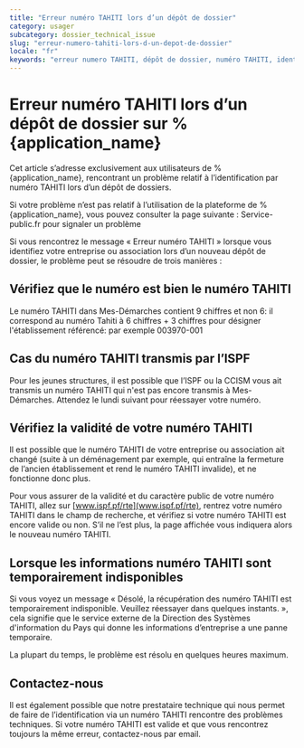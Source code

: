 ```yaml
---
title: "Erreur numéro TAHITI lors d’un dépôt de dossier"
category: usager
subcategory: dossier_technical_issue
slug: "erreur-numero-tahiti-lors-d-un-depot-de-dossier"
locale: "fr"
keywords: "erreur numero TAHITI, dépôt de dossier, numéro TAHITI, identification entreprise, URSSAF, INSEE, https://www.ispf.pf/rte"
---
```


# Erreur numéro TAHITI lors d’un dépôt de dossier sur %{application_name}

Cet article s’adresse exclusivement aux utilisateurs de %{application_name}, rencontrant un problème relatif à l’identification par numéro TAHITI lors d’un dépôt de dossiers.

Si votre problème n’est pas relatif à l’utilisation de la plateforme de %{application_name}, vous pouvez consulter la page suivante : Service-public.fr pour signaler un problème

Si vous rencontrez le message « Erreur numéro TAHITI » lorsque vous identifiez votre entreprise ou association lors d’un nouveau dépôt de dossier, le problème peut se résoudre de trois manières :

## Vérifiez que le numéro est bien le numéro TAHITI

Le numéro TAHITI dans Mes-Démarches contient 9 chiffres et non 6: il correspond au numéro Tahiti à 6 chiffres + 3 chiffres pour désigner l'établissement référencé: par exemple 003970-001

## Cas du numéro TAHITI transmis par l’ISPF

Pour les jeunes structures, il est possible que l’ISPF ou la CCISM vous ait transmis un numéro TAHITI qui n'est pas encore transmis à Mes-Démarches.
Attendez le lundi suivant pour réessayer votre numéro.

## Vérifiez la validité de votre numéro TAHITI

Il est possible que le numéro TAHITI de votre entreprise ou association ait changé (suite à un déménagement par exemple, qui entraîne la fermeture de l’ancien établissement et rend le numéro TAHITI invalide), et ne fonctionne donc plus.

Pour vous assurer de la validité et du caractère public de votre numéro TAHITI, allez sur [www.ispf.pf/rte](www.ispf.pf/rte), rentrez votre numéro TAHITI dans le champ de recherche, et vérifiez si votre numéro TAHITI est encore valide ou non. S’il ne l’est plus, la page affichée vous indiquera alors le nouveau numéro TAHITI.

## Lorsque les informations numéro TAHITI sont temporairement indisponibles

Si vous voyez un message « Désolé, la récupération des numéro TAHITI est temporairement indisponible. Veuillez réessayer dans quelques instants. », cela signifie que le service externe de la Direction des Systèmes d'information du Pays qui donne les informations d’entreprise a une panne temporaire.

La plupart du temps, le problème est résolu en quelques heures maximum.

## Contactez-nous

Il est également possible que notre prestataire technique qui nous permet de faire de l’identification via un numéro TAHITI rencontre des problèmes techniques. Si votre numéro TAHITI est valide et que vous rencontrez toujours la même erreur, contactez-nous par email.
